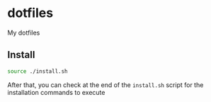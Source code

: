 # dotfiles
My dotfiles

## Install
```bash
source ./install.sh
```
After that, you can check at the end of the `install.sh` script for the installation commands to execute
